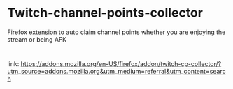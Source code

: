 # Twitch-channel-points-collector
Firefox extension to auto claim channel points whether you are enjoying the stream or being AFK
#
link: https://addons.mozilla.org/en-US/firefox/addon/twitch-cp-collector/?utm_source=addons.mozilla.org&utm_medium=referral&utm_content=search
